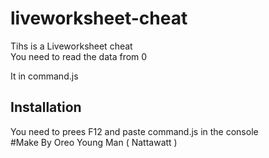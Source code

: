 # liveworksheet-cheat
Tihs is a Liveworksheet cheat   
You need to read the data from 0   

It in command.js   
## Installation    
You need to prees F12 and paste command.js in the console   
#Make By Oreo Young Man ( Nattawatt )
